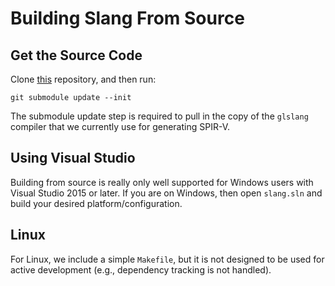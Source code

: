# Building Slang From Source

## Get the Source Code

Clone [this](https://github.com/shader-slang/slang) repository, and then run:

    git submodule update --init

The submodule update step is required to pull in the copy of the `glslang` compiler that we currently use for generating SPIR-V.

## Using Visual Studio

Building from source is really only well supported for Windows users with Visual Studio 2015 or later.
If you are on Windows, then open `slang.sln` and build your desired platform/configuration.

## Linux

For Linux, we include a simple `Makefile`, but it is not designed to be used for active development (e.g., dependency tracking is not handled).
